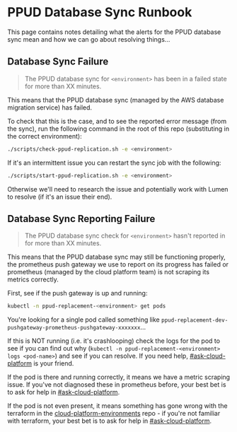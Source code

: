 # PPUD Database Sync Runbook

This page contains notes detailing what the alerts for the PPUD database sync mean and how we can go about resolving things...

## Database Sync Failure

> The PPUD database sync for `<environment>` has been in a failed state for more than XX minutes.

This means that the PPUD database sync (managed by the AWS database migration service) has failed.

To check that this is the case, and to see the reported error message (from the sync), run the following command in the root of this repo (substituting in the correct environment):

```sh
./scripts/check-ppud-replication.sh -e <environment>
```

If it's an intermittent issue you can restart the sync job with the following:

```sh
./scripts/start-ppud-replication.sh -e <environment>
```

Otherwise we'll need to research the issue and potentially work with Lumen to resolve (if it's an issue their end).

## Database Sync Reporting Failure

> The PPUD database sync check for `<environment>` hasn't reported in for more than XX minutes.

This means that the PPUD database sync may still be functioning properly, the prometheus push gateway we use to report on its progress has failed or prometheus (managed by the cloud platform team) is not scraping its metrics correctly.

First, see if the push gateway is up and running:

```sh
kubectl -n ppud-replacement-<environment> get pods
```

You're looking for a single pod called something like `ppud-replacement-dev-pushgateway-prometheus-pushgateway-xxxxxxx`...

If this is NOT running (i.e. it's crashlooping) check the logs for the pod to see if you can find out why (`kubectl -n ppud-replacement-<environment> logs <pod-name>`) and see if you can resolve. If you need help, [#ask-cloud-platform] is your friend.

If the pod is there and running correctly, it means we have a metric scraping issue. If you've not diagnosed these in prometheus before, your best bet is to ask for help in [#ask-cloud-platform].

If the pod is not even present, it means something has gone wrong with the terraform in the [cloud-platform-environments] repo - if you're not familiar with terraform, your best bet is to ask for help in [#ask-cloud-platform].

[#ask-cloud-platform]: (https://mojdt.slack.com/archives/C57UPMZLY)
[cloud-platform-environments]: (https://github.com/ministryofjustice/cloud-platform-environments)
